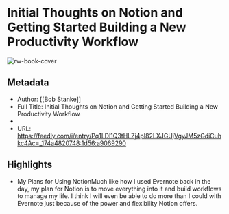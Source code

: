 # Initial Thoughts on Notion and Getting Started Building a New Productivity Workflow

![rw-book-cover](https://readwise-assets.s3.amazonaws.com/static/images/article4.6bc1851654a0.png)

## Metadata
- Author: [[Bob Stanke]]
- Full Title: Initial Thoughts on Notion and Getting Started Building a New Productivity Workflow
- 
- URL: https://feedly.com/i/entry/Pq1LDl1Q3tHLZj4pI82LXJGUjVgyJM5zGdiCuhkc4Ac=_174a4820748:1d56:a9069290

## Highlights
- My Plans for Using NotionMuch like how I used Evernote back in the day, my plan for Notion is to move everything into it and build workflows to manage my life. I think I will even be able to do more than I could with Evernote just because of the power and flexibility Notion offers.
